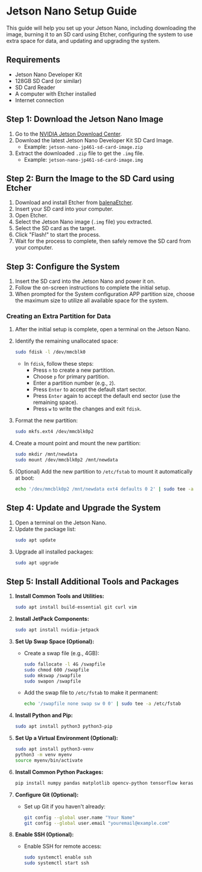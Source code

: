 # Jetson Nano Setup Guide

This guide will help you set up your Jetson Nano, including downloading the image, burning it to an SD card using Etcher, configuring the system to use extra space for data, and updating and upgrading the system.

## Requirements

- Jetson Nano Developer Kit
- 128GB SD Card (or similar)
- SD Card Reader
- A computer with Etcher installed
- Internet connection

## Step 1: Download the Jetson Nano Image

1. Go to the [NVIDIA Jetson Download Center](https://developer.nvidia.com/embedded/jetson-nano-developer-kit).
2. Download the latest Jetson Nano Developer Kit SD Card Image.
   - Example: `jetson-nano-jp461-sd-card-image.zip`
3. Extract the downloaded `.zip` file to get the `.img` file.
   - Example: `jetson-nano-jp461-sd-card-image.img`

## Step 2: Burn the Image to the SD Card using Etcher

1. Download and install Etcher from [balenaEtcher](https://www.balena.io/etcher/).
2. Insert your SD card into your computer.
3. Open Etcher.
4. Select the Jetson Nano image (`.img` file) you extracted.
5. Select the SD card as the target.
6. Click "Flash!" to start the process.
7. Wait for the process to complete, then safely remove the SD card from your computer.

## Step 3: Configure the System

1. Insert the SD card into the Jetson Nano and power it on.
2. Follow the on-screen instructions to complete the initial setup.
3. When prompted for the System configuration APP partition size, choose the maximum size to utilize all available space for the system.

### Creating an Extra Partition for Data

1. After the initial setup is complete, open a terminal on the Jetson Nano.
2. Identify the remaining unallocated space:
   ```sh
   sudo fdisk -l /dev/mmcblk0
   ```

   - In `fdisk`, follow these steps:
     - Press `n` to create a new partition.
     - Choose `p` for primary partition.
     - Enter a partition number (e.g., `2`).
     - Press `Enter` to accept the default start sector.
     - Press `Enter` again to accept the default end sector (use the remaining space).
     - Press `w` to write the changes and exit `fdisk`.
4. Format the new partition:
   ```sh
   sudo mkfs.ext4 /dev/mmcblk0p2
   ```
5. Create a mount point and mount the new partition:
   ```sh
   sudo mkdir /mnt/newdata
   sudo mount /dev/mmcblk0p2 /mnt/newdata
   ```
6. (Optional) Add the new partition to `/etc/fstab` to mount it automatically at boot:
   ```sh
   echo '/dev/mmcblk0p2 /mnt/newdata ext4 defaults 0 2' | sudo tee -a /etc/fstab
   ```

## Step 4: Update and Upgrade the System

1. Open a terminal on the Jetson Nano.
2. Update the package list:
   ```sh
   sudo apt update
   ```
3. Upgrade all installed packages:
   ```sh
   sudo apt upgrade
   ```

## Step 5: Install Additional Tools and Packages

1. **Install Common Tools and Utilities:**
   ```sh
   sudo apt install build-essential git curl vim
   ```

2. **Install JetPack Components:**
   ```sh
   sudo apt install nvidia-jetpack
   ```

3. **Set Up Swap Space (Optional):**
   - Create a swap file (e.g., 4GB):
     ```sh
     sudo fallocate -l 4G /swapfile
     sudo chmod 600 /swapfile
     sudo mkswap /swapfile
     sudo swapon /swapfile
     ```
   - Add the swap file to `/etc/fstab` to make it permanent:
     ```sh
     echo '/swapfile none swap sw 0 0' | sudo tee -a /etc/fstab
     ```

4. **Install Python and Pip:**
   ```sh
   sudo apt install python3 python3-pip
   ```

5. **Set Up a Virtual Environment (Optional):**
   ```sh
   sudo apt install python3-venv
   python3 -m venv myenv
   source myenv/bin/activate
   ```

6. **Install Common Python Packages:**
   ```sh
   pip install numpy pandas matplotlib opencv-python tensorflow keras
   ```

7. **Configure Git (Optional):**
   - Set up Git if you haven't already:
     ```sh
     git config --global user.name "Your Name"
     git config --global user.email "youremail@example.com"
     ```

8. **Enable SSH (Optional):**
   - Enable SSH for remote access:
     ```sh
     sudo systemctl enable ssh
     sudo systemctl start ssh
     ```

